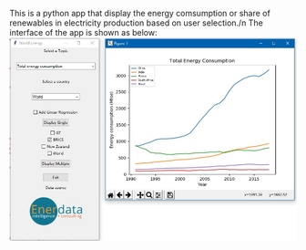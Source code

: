 This is a python app that display the energy comsumption or share of renewables in electricity production based on user selection./n
The interface of the app is shown as below:
![alt text](../images/python-ui.JPG)
